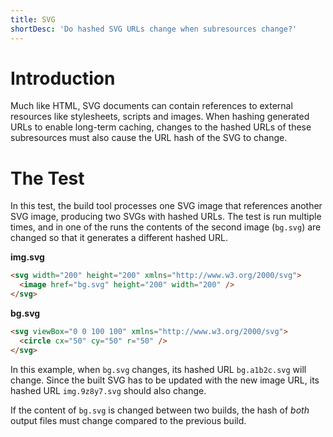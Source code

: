 ```yaml
---
title: SVG
shortDesc: 'Do hashed SVG URLs change when subresources change?'
---
```


# Introduction

Much like HTML, SVG documents can contain references to external resources like stylesheets, scripts and images. When hashing generated URLs to enable long-term caching, changes to the hashed URLs of these subresources must also cause the URL hash of the SVG to change.

# The Test

In this test, the build tool processes one SVG image that references another SVG image, producing two SVGs with hashed URLs. The test is run multiple times, and in one of the runs the contents of the second image (`bg.svg`) are changed so that it generates a different hashed URL.

**img.svg**

```html
<svg width="200" height="200" xmlns="http://www.w3.org/2000/svg">
  <image href="bg.svg" height="200" width="200" />
</svg>
```

**bg.svg**

```html
<svg viewBox="0 0 100 100" xmlns="http://www.w3.org/2000/svg">
  <circle cx="50" cy="50" r="50" />
</svg>
```

In this example, when `bg.svg` changes, its hashed URL `bg.a1b2c.svg` will change. Since the built SVG has to be updated with the new image URL, its hashed URL `img.9z8y7.svg` should also change.

If the content of `bg.svg` is changed between two builds, the hash of _both_ output files must change compared to the previous build.
